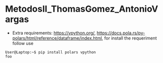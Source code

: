 # MetodosII_ThomasGomez_AntonioVargas

* Extra requirements: https://vpython.org/, https://docs.pola.rs/py-polars/html/reference/dataframe/index.html, for install the requeriment follow use

```console
User@Laptop:~$ pip install polars vpython
foo
```
